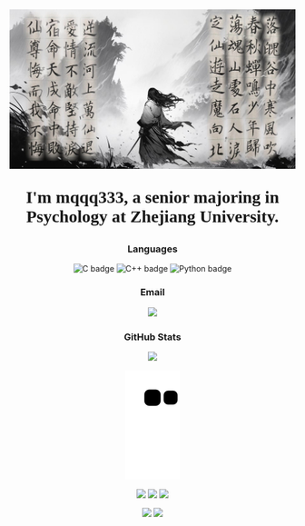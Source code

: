 <div align="center"> <img src="https://github.com/mqqq333/Images/blob/3c0356dae72b6fc3d0eac6de7d3455227d010f93/blob/main/banner.jfif" /> </div>
<p>
</p>
<p
  align="center"
  style="
    font-family: 'Edwardian Script ITC', cursive;
    font-size: 30px;
    font-weight: bold;
  "
>
  I'm mqqq333, a senior majoring in Psychology at Zhejiang University.
</p>
<h3 align="center">Languages</h3>

<div align="center">
  <div style="display: inline-block;">
    <img src="https://img.shields.io/badge/-C-A8B9CC?style=for-the-badge&logo=c&logoColor=white" alt="C badge">
  </div>

  <div style="display: inline-block;">
    <img src="https://img.shields.io/badge/-C++-00599C?style=for-the-badge&logo=cplusplus&logoColor=white" alt="C++ badge">
  </div>
  
  <div style="display: inline-block;">
    <img src="https://img.shields.io/badge/-Python-3776AB?style=for-the-badge&logo=python&logoColor=white" alt="Python badge">
  </div>
</div>




<h3 align="center">Email</h3>
<div align="center">


  [![](https://img.shields.io/badge/-GMail-EA4335?style=for-the-badge&logo=gmail&logoColor=white)](mailto:maqi316101@gmail.com)

</div>
<h3 align="center">GitHub Stats</h3>
<div align="center"> <img src="https://github-readme-stats.vercel.app/api?username=mqqq333" /> </div>

<div align="center">





![](https://raw.githubusercontent.com/mqqq333/mqqq333/main/assets/github-contribution-grid-snake.svg)

![](https://leetcode-badge/mqqq333.dev/v1cn/chart/submission-calendar/mqqq333.svg?type=past-year)
![](https://leetcode-badge.mqqq333.dev/v1cn/chart/submission-calendar/mqqq333.svg?type=past-year&color=yellow)
![](https://leetcode-badge.mqqq333.dev/v1cn/chart/submission-calendar/mqqq333.svg?type=past-year&color=blue)

![](https://leetcode-badge.mqqq333.dev/v1cn/card/question-process/mqqq333.svg)
![](https://leetcode-badge.mqqq333.dev/v1cn/card/contest-ranking/mqqq333.svg)



</div>
